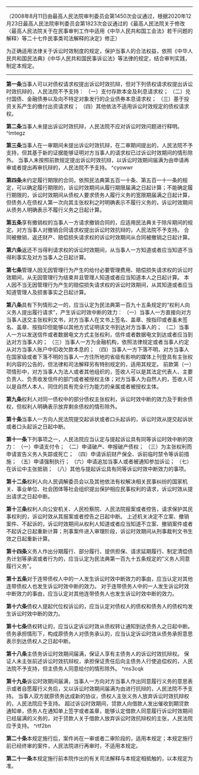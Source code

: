 ___
（2008年8月11日由最高人民法院审判委员会第1450次会议通过，根据2020年12月23日最高人民法院审判委员会第1823次会议通过的《最高人民法院关于修改〈最高人民法院关于在民事审判工作中适用《中华人民共和国工会法》若干问题的解释〉等二十七件民事类司法解释的决定》修正）

为正确适用法律关于诉讼时效制度的规定，保护当事人的合法权益，依照《中华人民共和国民法典》《中华人民共和国民事诉讼法》等法律的规定，结合审判实践，制定本规定。
___

**第一条**当事人可以对债权请求权提出诉讼时效抗辩，但对下列债权请求权提出诉讼时效抗辩的，人民法院不予支持：
（一）支付存款本金及利息请求权；
（二）兑付国债、金融债券以及向不特定对象发行的企业债券本息请求权；
（三）基于投资关系产生的缴付出资请求权；
（四）其他依法不适用诉讼时效规定的债权请求权。

**第二条**当事人未提出诉讼时效抗辩，人民法院不应对诉讼时效问题进行释明。 ^lmtegz

**第三条**当事人在一审期间未提出诉讼时效抗辩，在二审期间提出的，人民法院不予支持，但其基于新的证据能够证明对方当事人的请求权已过诉讼时效期间的情形除外。
当事人未按照前款规定提出诉讼时效抗辩，以诉讼时效期间届满为由申请再审或者提出再审抗辩的，人民法院不予支持。 ^cyowwr

**第四条**未约定履行期限的合同，依照民法典第五百一十条、第五百一十一条的规定，可以确定履行期限的，诉讼时效期间从履行期限届满之日起计算；不能确定履行期限的，诉讼时效期间从债权人要求债务人履行义务的宽限期届满之日起计算，但债务人在债权人第一次向其主张权利之时明确表示不履行义务的，诉讼时效期间从债务人明确表示不履行义务之日起计算。

**第五条**享有撤销权的当事人一方请求撤销合同的，应适用民法典关于除斥期间的规定。对方当事人对撤销合同请求权提出诉讼时效抗辩的，人民法院不予支持。
合同被撤销，返还财产、赔偿损失请求权的诉讼时效期间从合同被撤销之日起计算。

**第六条**返还不当得利请求权的诉讼时效期间，从当事人一方知道或者应当知道不当得利事实及对方当事人之日起计算。

**第七条**管理人因无因管理行为产生的给付必要管理费用、赔偿损失请求权的诉讼时效期间，从无因管理行为结束并且管理人知道或者应当知道本人之日起计算。
本人因不当无因管理行为产生的赔偿损失请求权的诉讼时效期间，从其知道或者应当知道管理人及损害事实之日起计算。

**第八条**具有下列情形之一的，应当认定为民法典第一百九十五条规定的“权利人向义务人提出履行请求”，产生诉讼时效中断的效力：
（一）当事人一方直接向对方当事人送交主张权利文书，对方当事人在文书上签名、盖章、按指印或者虽未签名、盖章、按指印但能够以其他方式证明该文书到达对方当事人的；
（二）当事人一方以发送信件或者数据电文方式主张权利，信件或者数据电文到达或者应当到达对方当事人的；
（三）当事人一方为金融机构，依照法律规定或者当事人约定从对方当事人账户中扣收欠款本息的；
（四）当事人一方下落不明，对方当事人在国家级或者下落不明的当事人一方住所地的省级有影响的媒体上刊登具有主张权利内容的公告的，但法律和司法解释另有特别规定的，适用其规定。
前款第（一）项情形中，对方当事人为法人或者其他组织的，签收人可以是其法定代表人、主要负责人、负责收发信件的部门或者被授权主体；对方当事人为自然人的，签收人可以是自然人本人、同住的具有完全行为能力的亲属或者被授权主体。

**第九条**权利人对同一债权中的部分债权主张权利，诉讼时效中断的效力及于剩余债权，但权利人明确表示放弃剩余债权的情形除外。

**第十条**当事人一方向人民法院提交起诉状或者口头起诉的，诉讼时效从提交起诉状或者口头起诉之日起中断。

**第十一条**下列事项之一，人民法院应当认定与提起诉讼具有同等诉讼时效中断的效力：
（一）申请支付令；
（二）申请破产、申报破产债权；
（三）为主张权利而申请宣告义务人失踪或死亡；
（四）申请诉前财产保全、诉前临时禁令等诉前措施；
（五）申请强制执行；
（六）申请追加当事人或者被通知参加诉讼；
（七）在诉讼中主张抵销；
（八）其他与提起诉讼具有同等诉讼时效中断效力的事项。

**第十二条**权利人向人民调解委员会以及其他依法有权解决相关民事纠纷的国家机关、事业单位、社会团体等社会组织提出保护相应民事权利的请求，诉讼时效从提出请求之日起中断。

**第十三条**权利人向公安机关、人民检察院、人民法院报案或者控告，请求保护其民事权利的，诉讼时效从其报案或者控告之日起中断。
上述机关决定不立案、撤销案件、不起诉的，诉讼时效期间从权利人知道或者应当知道不立案、撤销案件或者不起诉之日起重新计算；刑事案件进入审理阶段，诉讼时效期间从刑事裁判文书生效之日起重新计算。

**第十四条**义务人作出分期履行、部分履行、提供担保、请求延期履行、制定清偿债务计划等承诺或者行为的，应当认定为民法典第一百九十五条规定的“义务人同意履行义务”。

**第十五条**对于连带债权人中的一人发生诉讼时效中断效力的事由，应当认定对其他连带债权人也发生诉讼时效中断的效力。
对于连带债务人中的一人发生诉讼时效中断效力的事由，应当认定对其他连带债务人也发生诉讼时效中断的效力。

**第十六条**债权人提起代位权诉讼的，应当认定对债权人的债权和债务人的债权均发生诉讼时效中断的效力。

**第十七条**债权转让的，应当认定诉讼时效从债权转让通知到达债务人之日起中断。
债务承担情形下，构成原债务人对债务承认的，应当认定诉讼时效从债务承担意思表示到达债权人之日起中断。

**第十八条**主债务诉讼时效期间届满，保证人享有主债务人的诉讼时效抗辩权。
保证人未主张前述诉讼时效抗辩权，承担保证责任后向主债务人行使追偿权的，人民法院不予支持，但主债务人同意给付的情形除外。 ^ms3cqk

**第十九条**诉讼时效期间届满，当事人一方向对方当事人作出同意履行义务的意思表示或者自愿履行义务后，又以诉讼时效期间届满为由进行抗辩的，人民法院不予支持。
当事人双方就原债务达成新的协议，债权人主张义务人放弃诉讼时效抗辩权的，人民法院应予支持。
超过诉讼时效期间，贷款人向借款人发出催收到期贷款通知单，债务人在通知单上签字或者盖章，能够认定借款人同意履行诉讼时效期间已经届满的义务的，对于贷款人关于借款人放弃诉讼时效抗辩权的主张，人民法院应予支持。 ^rtf2bn

**第二十条**本规定施行后，案件尚在一审或者二审阶段的，适用本规定；本规定施行前已经终审的案件，人民法院进行再审时，不适用本规定。

**第二十一条**本规定施行前本院作出的有关司法解释与本规定相抵触的，以本规定为准。